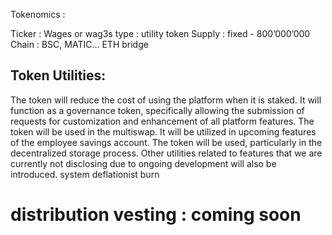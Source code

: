 Tokenomics : 


Ticker : Wages or wag3s
type : utility token
Supply : fixed - 800’000’000 
Chain :  BSC, MATIC… ETH bridge  

## Token Utilities:
The token will reduce the cost of using the platform when it is staked.
It will function as a governance token, specifically allowing the submission of requests for customization and enhancement of all platform features.
The token will be used in the multiswap.
It will be utilized in upcoming features of the employee savings account.
The token will be used, particularly in the decentralized storage process.
Other utilities related to features that we are currently not disclosing due to ongoing development will also be introduced.
system deflationist  burn


# distribution  vesting : coming soon 

